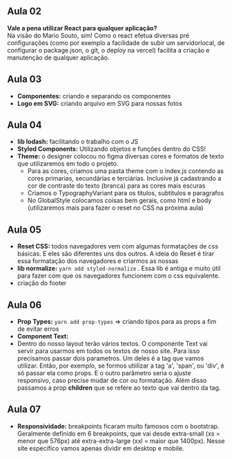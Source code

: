 
## Aula 02

<b>Vale a pena utilizar React para qualquer aplicação?</b></br>
Na visão do Mario Souto, sim! Como o react efetua diversas pré configurações (como por exemplo a facilidade de subir um servidorlocal, de configurar o package.json, o git, o deploy na vercel) facilita a criação e manutenção de qualquer aplicação.

## Aula 03
 - <b>Componentes:</b> criando e separando os componentes
 - <b>Logo em SVG:</b> criando arquivo em SVG para nossas fotos

## Aula 04
 - <b>lib lodash:</b> facilitando o trabalho com o JS
 - <b>Styled Components:</b> Utilizando objetos e funções dentro do CSS! 
 - <b>Theme:</b> o designer colocou no figma diversas cores e formatos de texto que utilizaremos em todo o projeto.
   - Para as cores, criamos uma pasta theme com o index.js contendo as cores primarias, secundárias e terciárias. Inclusive já cadastrando a cor de contraste do texto (branca) para as cores mais escuras
   - Criamos o TypographyVariant para os titulos, subtitulos e paragrafos
   - No GlobalStyle colocamos coisas bem gerais, como html e body (utilizaremos mais para fazer o reset no CSS na próxima aula)

## Aula 05
 - <b>Reset CSS:</b> todos navegadores vem com algumas formatações de css básicas. E eles são diferentes uns dos outros. A ideia do Reset é tirar essa formatação dos navegadores e criarmos as nossas
 - <b>lib normalize:</b> `yarn add styled-normalize` . Essa lib é antiga e muito útil para fazer com que os navegadores funcionem com o css equivalente.
 - criação do footer

## Aula 06
 - <b>Prop Types:</b> `yarn add prop-types` => criando tipos para as props a fim de evitar erros
 - <b>Component Text:</b> 
  - Dentro do nosso layout terão vários textos. O componente Text vai servir para usarmos em todos os textos de nosso site. Para isso precisamos passar dois parametros. Um deles é a tag que vamos utilizar. Então, por exemplo, se formos utiilizar a tag 'a', 'span', ou 'div', é só passar ela como props. E o outro parâmetro seria o ajuste responsivo, caso precise mudar de cor ou formatação. Além disso passamos a prop <b>children</b> que se refere ao texto que vai dentro da tag.

## Aula 07 
 - <b>Responsividade:</b> breakpoints ficaram muito famosos com o bootstrap. Geralmente definido em 6 breakpoints, que vai desde extra-small (xs = menor que 576px) até extra-extra-large (xxl = maior que 1400px). Nesse site especifico vamos apenas dividir em desktop e mobile.
